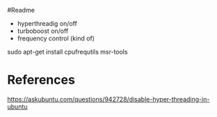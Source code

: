 
#Readme

- hyperthreadig on/off
- turboboost on/off
- frequency control (kind of)


 sudo apt-get install cpufrequtils msr-tools


# References
https://askubuntu.com/questions/942728/disable-hyper-threading-in-ubuntu